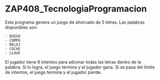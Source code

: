 # ZAP408_TecnologiaProgramacion

Este programa genera un juego de ahorcado de 5 letras. Las palabras disponibles son:

    - QUESO
    - COMPU
    - RELOJ
    - COCHE
    - LLAVE

El jugador tiene 8 intentos para adivinar todas las letras dentro de la palabra. Si lo logra, el juego termina y el jugador gana. Si se pasa del límite de intentos, el juego termina y el jugador pierde.
